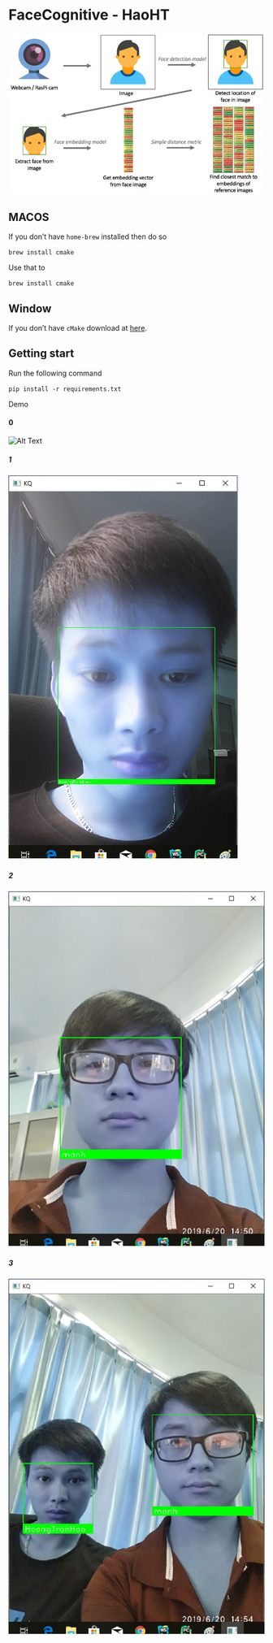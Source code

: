 # FaceCognitive - HaoHT

![Alt text](./img/ag.png?raw=true "ag")

## MACOS
If you don’t have ```home-brew``` installed then do so


```
brew install cmake
```
Use that to

```
brew install cmake
```
## Window
If you don’t have ```cMake``` download  at [here](./install/cmake-3.15.0-rc2-win64-x64.msi).


## Getting start
Run the following command 
```
pip install -r requirements.txt
```

Demo
#### 0

![Alt Text](./Capture/video.gif)


##### 1

![Alt text](./Capture/1.png?raw=true "ag")

##### 2

![Alt text](./Capture/2.png?raw=true "ag")

##### 3

![Alt text](./Capture/3.png?raw=true "ag")

